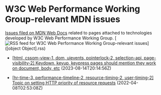 # W3C Web Performance Working Group-relevant MDN issues

[Issues filed on MDN Web Docs](https://github.com/mdn/content/issues) related to pages attached to technologies developed by W3C Web Performance Working Group. [![RSS feed for W3C Web Performance Working Group-relevant issues](https://www.w3.org/QA/2007/04/feed_icon)]([object Object].rss)

* [\[html, cssom-view-1, dom, uievents, pointerlock-2, selection-api, page-visibility-2\] Keydown, keyup, keypress pages should mention they work on document, body, etc](https://github.com/mdn/content/issues/28561) (2023-08-14T20:14:56Z)
  
* [\[hr-time-3, performance-timeline-2, resource-timing-2, user-timing-2\] Topic on setting HTTP priority of resource requests](https://github.com/mdn/content/issues/14803) (2022-04-08T02:53:08Z)
  
